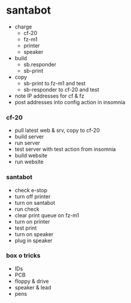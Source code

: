 # santabot

* charge
  * cf-20
  * fz-m1
  * printer
  * speaker
* build
  * sb.responder
  * sb-print
* copy
  * sb-print to fz-m1 and test
  * sb-responder to cf-20 and test
* note IP addresses for cf & fz
* post addresses into config action in insomnia

### cf-20
* pull latest web & srv, copy to cf-20
* build server
* run server
* test server with test action from insomnia
* build website
* run website

### santabot
* check e-stop
* turn off printer
* turn on santabot
* run check
* clear print queue on fz-m1
* turn on printer
* test print
* turn on speaker
* plug in speaker

### box o tricks
* IDs
* PCB
* floppy & drive
* speaker & lead
* pens

